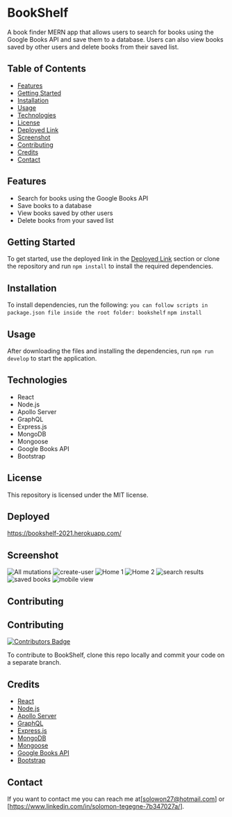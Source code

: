 # BookShelf
A book finder MERN app that allows users to search for books using the Google Books API and save them to a database. Users can also view books saved by other users and delete books from their saved list.

## Table of Contents
* [Features](#features)
* [Getting Started](#getting-started)
* [Installation](#installation)
* [Usage](#usage)
* [Technologies](#technologies)
* [License](#license)
* [Deployed Link](#deployed)
* [Screenshot](#screenshot)
* [Contributing](#contributing)
* [Credits](#credits)
* [Contact](#contact)

## Features
* Search for books using the Google Books API
* Save books to a database
* View books saved by other users
* Delete books from your saved list

## Getting Started
To get started, use the deployed link in the [Deployed Link](#deployed) section or clone the repository and run ```npm install``` to install the required dependencies.
## Installation
To install dependencies, run the following:
```you can follow scripts in package.json file inside the root folder: bookshelf```
```npm install```

## Usage
After downloading the files and installing the dependencies, run ```npm run develop``` to start the application.

## Technologies
* React
* Node.js
* Apollo Server
* GraphQL
* Express.js
* MongoDB
* Mongoose
* Google Books API
* Bootstrap

## License
This repository is licensed under the MIT license.
## Deployed
https://bookshelf-2021.herokuapp.com/

## Screenshot
![All mutations](./client/Assets/screenshoots/graphql-all-mutations.jpg)
![create-user](./client/Assets/screenshoots/graphql-createUser-mutation.jpg)
![Home 1](./client/Assets/screenshoots/home1.jpg)
![Home 2](./client/Assets/screenshoots/home2.jpg)
![search results](./client/Assets/screenshoots/search-result.jpg)
![saved books](./client/Assets/screenshoots/saved-books.jpg)
![mobile view](./client/Assets/screenshoots/mobile-view.jpg)

## Contributing
## Contributing
[![Contributors Badge](https://img.shields.io/github/contributors/solowon27/BookShelf?style=flat-square)](https://github.com/solowon27/BookShelf)

To contribute to BookShelf, clone this repo locally and commit your code on a separate branch.

## Credits
* [React](https://reactjs.org/)
* [Node.js](https://nodejs.org/en/)
* [Apollo Server](https://www.apollographql.com/docs/apollo-server/)
* [GraphQL](https://graphql.org/)
* [Express.js](https://expressjs.com/)
* [MongoDB](https://www.mongodb.com/)
* [Mongoose](https://mongoosejs.com/)
* [Google Books API](https://developers.google.com/books)
* [Bootstrap](https://getbootstrap.com/)

## Contact
If you want to contact me you can reach me at[solowon27@hotmail.com] or [https://www.linkedin.com/in/solomon-tegegne-7b347027a/]. 


